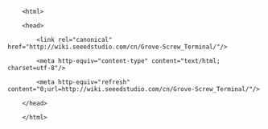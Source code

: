<!DOCTYPE html>
        <html>
        <head>
            <link rel="canonical" href="http://wiki.seeedstudio.com/cn/Grove-Screw_Terminal/"/>
            <meta http-equiv="content-type" content="text/html; charset=utf-8"/>
            <meta http-equiv="refresh" content="0;url=http://wiki.seeedstudio.com/cn/Grove-Screw_Terminal/"/>
        </head>
        </html>